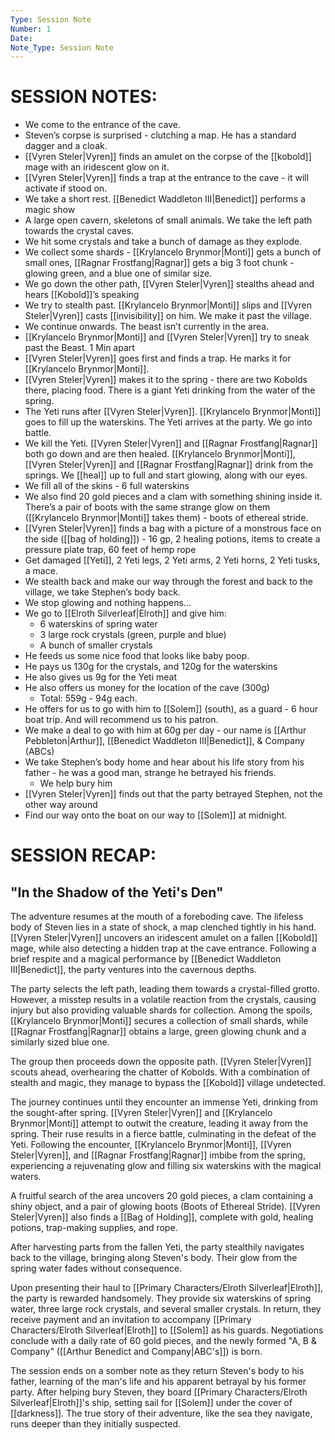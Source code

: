 ```yaml
---
Type: Session Note
Number: 1
Date: 
Note_Type: Session Note
---
```

# SESSION NOTES:

- We come to the entrance of the cave.
- Steven’s corpse is surprised - clutching a map. He has a standard dagger and a cloak.
- [[Vyren Steler|Vyren]] finds an amulet on the corpse of the [[kobold]] mage with an iridescent glow on it.
- [[Vyren Steler|Vyren]] finds a trap at the entrance to the cave - it will activate if stood on.
- We take a short rest. [[Benedict Waddleton III|Benedict]] performs a magic show
- A large open cavern, skeletons of small animals. We take the left path towards the crystal caves.
- We hit some crystals and take a bunch of damage as they explode.
- We collect some shards - [[Krylancelo Brynmor|Monti]] gets a bunch of small ones, [[Ragnar Frostfang|Ragnar]] gets a big 3 foot chunk - glowing green, and a blue one of similar size.
- We go down the other path, [[Vyren Steler|Vyren]] stealths ahead and hears [[Kobold]]’s speaking
- We try to stealth past. [[Krylancelo Brynmor|Monti]] slips and [[Vyren Steler|Vyren]] casts [[invisibility]] on him. We make it past the village.
- We continue onwards. The beast isn’t currently in the area.
- [[Krylancelo Brynmor|Monti]] and [[Vyren Steler|Vyren]] try to sneak past the Beast. 1 Min apart
- [[Vyren Steler|Vyren]] goes first and finds a trap. He marks it for [[Krylancelo Brynmor|Monti]].
- [[Vyren Steler|Vyren]] makes it to the spring - there are two Kobolds there, placing food. There is a giant Yeti drinking from the water of the spring.
- The Yeti runs after [[Vyren Steler|Vyren]]. [[Krylancelo Brynmor|Monti]] goes to fill up the waterskins. The Yeti arrives at the party. We go into battle.
- We kill the Yeti. [[Vyren Steler|Vyren]] and [[Ragnar Frostfang|Ragnar]] both go down and are then healed. [[Krylancelo Brynmor|Monti]], [[Vyren Steler|Vyren]] and [[Ragnar Frostfang|Ragnar]] drink from the springs. We [[heal]] up to full and start glowing, along with our eyes.
- We fill all of the skins - 6 full waterskins
- We also find 20 gold pieces and a clam with something shining inside it. There’s a pair of boots with the same strange glow on them ([[Krylancelo Brynmor|Monti]] takes them) - boots of ethereal stride.
- [[Vyren Steler|Vyren]] finds a bag with a picture of a monstrous face on the side ([[bag of holding]]) - 16 gp, 2 healing potions, items to create a pressure plate trap, 60 feet of hemp rope
- Get damaged [[Yeti]], 2 Yeti legs, 2 Yeti arms, 2 Yeti horns, 2 Yeti tusks, a mace.
- We stealth back and make our way through the forest and back to the village, we take Stephen’s body back.
- We stop glowing and nothing happens…
- We go to [[Elroth Silverleaf|Elroth]] and give him:
	- 6 waterskins of spring water
	- 3 large rock crystals (green, purple and blue)
	- A bunch of smaller crystals
- He feeds us some nice food that looks like baby poop.
- He pays us 130g for the crystals, and 120g for the waterskins 
- He also gives us 9g for the Yeti meat
- He also offers us money for the location of the cave (300g)
	- Total: 559g - 94g each.
- He offers for us to go with him to [[Solem]] (south), as a guard - 6 hour boat trip. And will recommend us to his patron.
- We make a deal to go with him at 60g per day - our name is [[Arthur Pebbleton|Arthur]], [[Benedict Waddleton III|Benedict]], & Company (ABCs)
- We take Stephen’s body home and hear about his life story from his father - he was a good man, strange he betrayed his friends.
	- We help bury him
- [[Vyren Steler|Vyren]] finds out that the party betrayed Stephen, not the other way around
- Find our way onto the boat on our way to [[Solem]] at midnight.

# SESSION RECAP:
## "In the Shadow of the Yeti's Den"

The adventure resumes at the mouth of a foreboding cave. The lifeless body of Steven lies in a state of shock, a map clenched tightly in his hand. [[Vyren Steler|Vyren]] uncovers an iridescent amulet on a fallen [[Kobold]] mage, while also detecting a hidden trap at the cave entrance. Following a brief respite and a magical performance by [[Benedict Waddleton III|Benedict]], the party ventures into the cavernous depths.

The party selects the left path, leading them towards a crystal-filled grotto. However, a misstep results in a volatile reaction from the crystals, causing injury but also providing valuable shards for collection. Among the spoils, [[Krylancelo Brynmor|Monti]] secures a collection of small shards, while [[Ragnar Frostfang|Ragnar]] obtains a large, green glowing chunk and a similarly sized blue one.

The group then proceeds down the opposite path. [[Vyren Steler|Vyren]] scouts ahead, overhearing the chatter of Kobolds. With a combination of stealth and magic, they manage to bypass the [[Kobold]] village undetected.

The journey continues until they encounter an immense Yeti, drinking from the sought-after spring. [[Vyren Steler|Vyren]] and [[Krylancelo Brynmor|Monti]] attempt to outwit the creature, leading it away from the spring. Their ruse results in a fierce battle, culminating in the defeat of the Yeti. Following the encounter, [[Krylancelo Brynmor|Monti]], [[Vyren Steler|Vyren]], and [[Ragnar Frostfang|Ragnar]] imbibe from the spring, experiencing a rejuvenating glow and filling six waterskins with the magical waters.

A fruitful search of the area uncovers 20 gold pieces, a clam containing a shiny object, and a pair of glowing boots (Boots of Ethereal Stride). [[Vyren Steler|Vyren]] also finds a [[Bag of Holding]], complete with gold, healing potions, trap-making supplies, and rope.

After harvesting parts from the fallen Yeti, the party stealthily navigates back to the village, bringing along Steven's body. Their glow from the spring water fades without consequence.

Upon presenting their haul to [[Primary Characters/Elroth Silverleaf|Elroth]], the party is rewarded handsomely. They provide six waterskins of spring water, three large rock crystals, and several smaller crystals. In return, they receive payment and an invitation to accompany [[Primary Characters/Elroth Silverleaf|Elroth]] to [[Solem]] as his guards. Negotiations conclude with a daily rate of 60 gold pieces, and the newly formed "A, B & Company" ([[Arthur Benedict and Company|ABC's]]) is born.

The session ends on a somber note as they return Steven's body to his father, learning of the man's life and his apparent betrayal by his former party. After helping bury Steven, they board [[Primary Characters/Elroth Silverleaf|Elroth]]'s ship, setting sail for [[Solem]] under the cover of [[darkness]]. The true story of their adventure, like the sea they navigate, runs deeper than they initially suspected.
